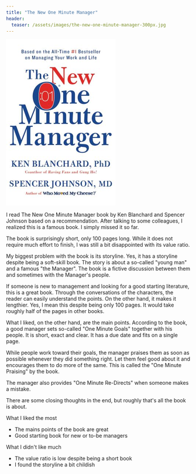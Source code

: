 ```yaml
---
title: "The New One Minute Manager"
header:
  teaser: /assets/images/the-new-one-minute-manager-300px.jpg
---
```


![](/assets/images/the-new-one-minute-manager-300px.jpg)

I read The New One Minute Manager book by Ken Blanchard and Spencer Johnson based on a recommendation. After talking to some colleagues, I realized this is a famous book. I simply missed it so far.

The book is surprisingly short, only 100 pages long. While it does not require much effort to finish, I was still a bit disappointed with its value ratio.

My biggest problem with the book is its storyline. Yes, it has a storyline despite being a soft-skill book. The story is about a so-called "young man" and a famous "the Manager". The book is a fictive discussion between them and sometimes with the Manager's people.

If someone is new to management and looking for a good starting literature, this is a great book. Through the conversations of the characters, the reader can easily understand the points. On the other hand, it makes it lengthier. Yes, I mean this despite being only 100 pages. It would take roughly half of the pages in other books.

What I liked, on the other hand, are the main points. According to the book, a good manager sets so-called "One Minute Goals" together with his people. It is short, exact and clear. It has a due date and fits on a single page.

While people work toward their goals, the manager praises them as soon as possible whenever they did something right. Let them feel good about it and encourages them to do more of the same. This is called the "One Minute Praising" by the book.

The manager also provides "One Minute Re-Directs" when someone makes a mistake.

There are some closing thoughts in the end, but roughly that's all the book is about.

What I liked the most
- The mains points of the book are great
- Good starting book for new or to-be managers

What I didn't like much
- The value ratio is low despite being a short book
- I found the storyline a bit childish

